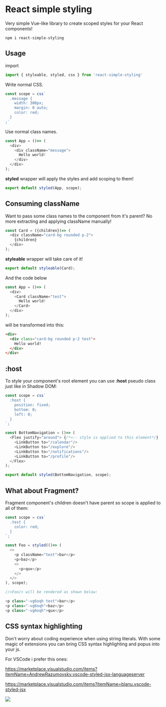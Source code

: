 # React simple styling

Very simple Vue-like library to create scoped styles for your React components!

```console
npm i react-simple-styling
```

## Usage

import

```js
import { styleable, styled, css } from 'react-simple-styling'
```

Write normal CSS.

```js
const scope = css`
  .message {
    width: 300px;
    margin: 0 auto;
    color: red;
  }
;`
```

Use normal class names.
```js
const App = ()=> (
  <div>
    <div className="message">
      Hello world!
    </div>
  </div>
);
```

**styled** wrapper will apply the styles and add scoping to them!

```js
export default styled(App, scope);
```

## Consuming className

Want to pass some class names to the component from it's parent?
No more extracting and applying className manually!

```js
const Card = ({children})=> (
  <div className="card-bg rounded p-2">
    {children}
  </div>
);
```

**styleable** wrapper will take care of it!
```js
export default styleable(Card);
```

And the code below

```js
const App = ()=> (
  <div>
    <Card className="test">
      Hello world!
    </Card>
  </div>
);
```

will be transformed into this:

```html
<div>
  <div class="card-bg rounded p-2 test">
    Hello world!
  </div>
</div>
```

## :host

To style your component's root element you can use **:host** pseudo class just like in Shadow DOM:

```js
const scope = css`
  :host {
    position: fixed;
    bottom: 0;
    left: 0;
  }
`;

const BottomNavigation = ()=> (
  <Flex justify="around"> {/*<-- style is applied to this element*/}
    <LinkButton to="/calendar"/>
    <LinkButton to="/explore"/>
    <LinkButton to="/notifications"/>
    <LinkButton to="/profile"/>
  </Flex>
);

export default styled(BottomNavigation, scope);
```

## What about Fragment?

Fragment component's children doesn't have parent so scope is applied to all of them:

```js
const scope = css`
  .test {
    color: red;
  }
`;

const Foo = styled(()=> (
  <>
    <p className="test">bar</p>
    <p>baz</p>
    <>
      <p>qux</p>
    </>
  </>
), scope);

//<Foo/> will be rendered as shown below:

<p class="-vg6oqh test">bar</p>
<p class="-vg6oqh">baz</p>
<p class="-vg6oqh">qux</p>
```

## CSS syntax highlighting

Don't worry about coding experience when using string literals. With some magic of extensions you can bring CSS syntax highlighting and popus into your js.

For VSCode i prefer this ones:

https://marketplace.visualstudio.com/items?itemName=AndrewRazumovsky.vscode-styled-jsx-languageserver

https://marketplace.visualstudio.com/items?itemName=blanu.vscode-styled-jsx

![](https://i.imgur.com/vMFU4sJ.png)
